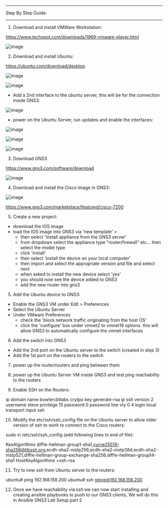 *******
Step By Step Guide:
*******

1) Download and install VMWare Workstation:

https://www.techspot.com/downloads/1969-vmware-player.html

![image](https://github.com/bowlercbtlabs/Ansible-GNS3-Lab-Setup-part-1-GNS3-VMWare-Workstation-Ubuntu-and-Cisco-IOS-Install-/assets/120626722/cf63d16c-8c2e-4a42-8c0a-5908c2d9c620)


2) Download and install Ubuntu:

https://ubuntu.com/download/desktop

![image](https://github.com/bowlercbtlabs/Ansible-GNS3-Lab-Setup-part-1-GNS3-VMWare-Workstation-Ubuntu-and-Cisco-IOS-Install-/assets/120626722/096d8b3c-f2aa-4f50-9732-c323d3e3801e)

![image](https://github.com/bowlercbtlabs/Ansible-GNS3-Lab-Setup-part-1-GNS3-VMWare-Workstation-Ubuntu-and-Cisco-IOS-Install-/assets/120626722/b5cc7614-f3b2-4f82-936d-b6ed9010dd31)

- Add a 2nd interface to the ubuntu server, this will be for the connection inside GNS3:

![image](https://github.com/bowlercbtlabs/Ansible-GNS3-Lab-Setup-part-1-GNS3-VMWare-Workstation-Ubuntu-and-Cisco-IOS-Install-/assets/120626722/4bd830d8-3312-4842-972c-912aeb51f30c)

- power on the Ubuntu Server, run updates and enable the interfaces:

![image](https://github.com/bowlercbtlabs/Ansible-GNS3-Lab-Setup-part-1-GNS3-VMWare-Workstation-Ubuntu-and-Cisco-IOS-Install-/assets/120626722/75b68185-1178-46fa-bbfa-0002f7e4f945)

![image](https://github.com/bowlercbtlabs/Ansible-GNS3-Lab-Setup-part-1-GNS3-VMWare-Workstation-Ubuntu-and-Cisco-IOS-Install-/assets/120626722/5fb41204-e733-4255-91a3-7f6580bfa25b)

![image](https://github.com/bowlercbtlabs/Ansible-GNS3-Lab-Setup-part-1-GNS3-VMWare-Workstation-Ubuntu-and-Cisco-IOS-Install-/assets/120626722/6533a833-d587-473f-83a1-31d619d9c164)


3) Download GNS3

https://www.gns3.com/software/download

![image](https://github.com/bowlercbtlabs/Ansible-GNS3-Lab-Setup-part-1-GNS3-VMWare-Workstation-Ubuntu-and-Cisco-IOS-Install-/assets/120626722/f24983a9-96c7-4d31-97cd-79dee999fcec)


4) Download and install the Cisco Image in GNS3:

![image](https://github.com/bowlercbtlabs/Ansible-GNS3-Lab-Setup-part-1-GNS3-VMWare-Workstation-Ubuntu-and-Cisco-IOS-Install-/assets/120626722/db68f23b-9c7c-4614-8861-645811f1173b)

https://www.gns3.com/marketplace/featured/cisco-7200

5) Create a new project:

- download the IOS image
- load the IOS image into GNS3 via 'new template' > 
  - then select 'install appliance from the GNS3 server' 
  - from dropdown select the appliance type "router/firewall" etc... then select the model type 
  - click 'install'
  - then select 'install the device on your local computer'
  - then import and select the appropriate version and file and select next
  - when asked to install the new device select 'yes'
  - you should now see the device added to GNS3 
  - add the new router into gns3

5) Add the Ubuntu device to GNS3:

- Enable the GNS3 VM under Edit > Preferences
- Select the Ubuntu Server
- Under VMware Preferences
  - check the 'block network traffic originating from the host OS'
  - click the 'configure' box under vmnet2 to vmnet19 options. this will allow GNS3 to automatically configure the vmnet interfaces

6) Add the switch into GNS3
  - Add the 2nd port on the Ubuntu server to the switch (created in step 3)
  - Add the 1st port on the routers to the switch

7) power up the router/routers and ping between them

8) power up the Ubuntu Server VM inside GNS3 and test ping reachability to the routers

9) Enable SSH on the Routers:

ip domain name bowlercbtlabs
crytpo key generate-rsa 
ip ssh version 2
username steve privilege 15 password 0 password
line vty 0 4
 login local
 transport input ssh

10) Modify the etc/ssh/ssh_config file on the Ubuntu server to allow older version of ssh to work to connect to the Cisco routers:

sudo vi /etc/ssh/ssh_config (add following lines to end of file):

KexAlgorithms diffie-hellman-group1-sha1,curve25519-sha256@libssh.org,ecdh-sha2-nistp256,ecdh-sha2-nistp384,ecdh-sha2-nistp521,diffie-hellman-group-exchange-sha256,diffie-hellman-group14-sha1
HostKeyAlgorithms +ssh-rsa

11) Try to now ssh from Ubuntu server to the routers:

ubuntu# ping 192.168.158.200 
ubuntu# ssh steve@192.168.158.200

12) Once we have reachability via ssh we can now start installing and creating ansible playbooks to push to our GNS3 clients, We will do this in Ansible GNS3 Lab Setup part 2
